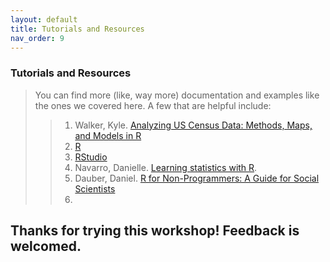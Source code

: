 ```yaml
---
layout: default
title: Tutorials and Resources
nav_order: 9
---
```

### **Tutorials and Resources**
> You can find more (like, way more) documentation and examples like the ones we covered here. A few that are helpful include:
> > 1. Walker, Kyle. [Analyzing US Census Data: Methods, Maps, and Models in R](https://walker-data.com/census-r/mapping-census-data-with-r.html)
> > 2. [R](https://www.r-project.org/about.html)
> > 3. [RStudio](https://www.rstudio.com/products/rstudio/)
> > 4. Navarro, Danielle. [Learning statistics with R](https://tidylsr.djnavarro.net/index.html).
> > 5. Dauber, Daniel. [R for Non-Programmers: A Guide for Social Scientists](https://bookdown.org/daniel_dauber_io/r4np_book/the-rstudio-interface.html)
> > 6. 

## Thanks for trying this workshop! Feedback is welcomed. ##
